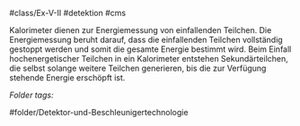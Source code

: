 #class/Ex-V-II #detektion #cms

Kalorimeter dienen zur Energiemessung von einfallenden Teilchen. Die Energiemessung beruht darauf, dass die einfallenden Teilchen vollständig gestoppt werden und somit die gesamte Energie bestimmt wird. Beim Einfall hochenergetischer Teilchen in ein Kalorimeter entstehen Sekundärteilchen, die selbst solange weitere Teilchen generieren, bis die zur Verfügung stehende Energie erschöpft ist.


 *Folder tags:*

#folder/Detektor-und-Beschleunigertechnologie